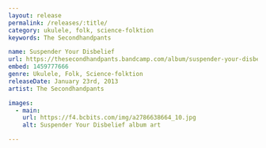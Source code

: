 ```yaml
---
layout: release
permalink: /releases/:title/
category: ukulele, folk, science-folktion
keywords: The Secondhandpants

name: Suspender Your Disbelief
url: https://thesecondhandpants.bandcamp.com/album/suspender-your-disbelief
embed: 1459777666
genre: Ukulele, Folk, Science-folktion
releaseDate: January 23rd, 2013
artist: The Secondhandpants

images:
  - main:
    url: https://f4.bcbits.com/img/a2786638664_10.jpg
    alt: Suspender Your Disbelief album art

---
```

<p></p>